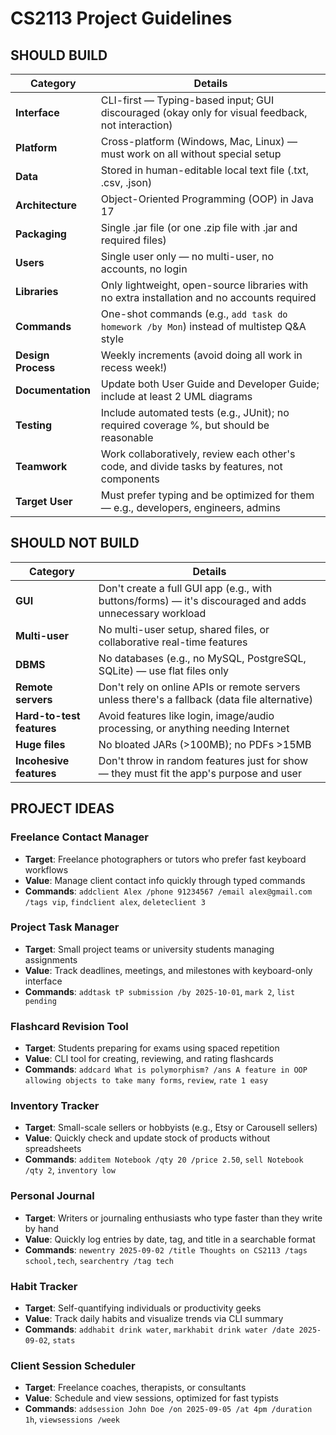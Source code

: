# CS2113 Project Guidelines

## SHOULD BUILD

| Category | Details |
|----------|---------|
| **Interface** | CLI-first — Typing-based input; GUI discouraged (okay only for visual feedback, not interaction) |
| **Platform** | Cross-platform (Windows, Mac, Linux) — must work on all without special setup |
| **Data** | Stored in human-editable local text file (.txt, .csv, .json) |
| **Architecture** | Object-Oriented Programming (OOP) in Java 17 |
| **Packaging** | Single .jar file (or one .zip file with .jar and required files) |
| **Users** | Single user only — no multi-user, no accounts, no login |
| **Libraries** | Only lightweight, open-source libraries with no extra installation and no accounts required |
| **Commands** | One-shot commands (e.g., `add task do homework /by Mon`) instead of multistep Q&A style |
| **Design Process** | Weekly increments (avoid doing all work in recess week!) |
| **Documentation** | Update both User Guide and Developer Guide; include at least 2 UML diagrams |
| **Testing** | Include automated tests (e.g., JUnit); no required coverage %, but should be reasonable |
| **Teamwork** | Work collaboratively, review each other's code, and divide tasks by features, not components |
| **Target User** | Must prefer typing and be optimized for them — e.g., developers, engineers, admins |

## SHOULD NOT BUILD

| Category | Details |
|----------|---------|
| **GUI** | Don't create a full GUI app (e.g., with buttons/forms) — it's discouraged and adds unnecessary workload |
| **Multi-user** | No multi-user setup, shared files, or collaborative real-time features |
| **DBMS** | No databases (e.g., no MySQL, PostgreSQL, SQLite) — use flat files only |
| **Remote servers** | Don't rely on online APIs or remote servers unless there's a fallback (data file alternative) |
| **Hard-to-test features** | Avoid features like login, image/audio processing, or anything needing Internet |
| **Huge files** | No bloated JARs (>100MB); no PDFs >15MB |
| **Incohesive features** | Don't throw in random features just for show — they must fit the app's purpose and user |

## PROJECT IDEAS

### Freelance Contact Manager
- **Target**: Freelance photographers or tutors who prefer fast keyboard workflows
- **Value**: Manage client contact info quickly through typed commands
- **Commands**: `addclient Alex /phone 91234567 /email alex@gmail.com /tags vip`, `findclient alex`, `deleteclient 3`

### Project Task Manager
- **Target**: Small project teams or university students managing assignments
- **Value**: Track deadlines, meetings, and milestones with keyboard-only interface
- **Commands**: `addtask tP submission /by 2025-10-01`, `mark 2`, `list pending`

### Flashcard Revision Tool
- **Target**: Students preparing for exams using spaced repetition
- **Value**: CLI tool for creating, reviewing, and rating flashcards
- **Commands**: `addcard What is polymorphism? /ans A feature in OOP allowing objects to take many forms`, `review`, `rate 1 easy`

### Inventory Tracker
- **Target**: Small-scale sellers or hobbyists (e.g., Etsy or Carousell sellers)
- **Value**: Quickly check and update stock of products without spreadsheets
- **Commands**: `additem Notebook /qty 20 /price 2.50`, `sell Notebook /qty 2`, `inventory low`

### Personal Journal
- **Target**: Writers or journaling enthusiasts who type faster than they write by hand
- **Value**: Quickly log entries by date, tag, and title in a searchable format
- **Commands**: `newentry 2025-09-02 /title Thoughts on CS2113 /tags school,tech`, `searchentry /tag tech`

### Habit Tracker
- **Target**: Self-quantifying individuals or productivity geeks
- **Value**: Track daily habits and visualize trends via CLI summary
- **Commands**: `addhabit drink water`, `markhabit drink water /date 2025-09-02`, `stats`

### Client Session Scheduler
- **Target**: Freelance coaches, therapists, or consultants
- **Value**: Schedule and view sessions, optimized for fast typists
- **Commands**: `addsession John Doe /on 2025-09-05 /at 4pm /duration 1h`, `viewsessions /week`
